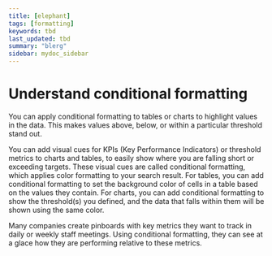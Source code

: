 ```yaml
---
title: [elephant]
tags: [formatting]
keywords: tbd
last_updated: tbd
summary: "blerg"
sidebar: mydoc_sidebar
---
```

# Understand conditional formatting

You can apply conditional formatting to tables or charts to highlight values in the data. This makes values above, below, or within a particular threshold stand out.

You can add visual cues for KPIs (Key Performance Indicators) or threshold metrics to charts and tables, to easily show where you are falling short or exceeding targets. These visual cues are called conditional formatting, which applies color formatting to your search result. For tables, you can add conditional formatting to set the background color of cells in a table based on the values they contain. For charts, you can add conditional formatting to show the threshold(s) you defined, and the data that falls within them will be shown using the same color.

Many companies create pinboards with key metrics they want to track in daily or weekly staff meetings. Using conditional formatting, they can see at a glace how they are performing relative to these metrics.
